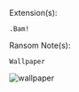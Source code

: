 Extension(s): 
```
.Bam!
```
Ransom Note(s): 
```
Wallpaper
```
![wallpaper](https://github.com/user-attachments/assets/028b65db-dab6-4b61-94e5-bf7aef8cd27d)
